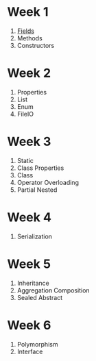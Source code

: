 # Week 1

1. [Fields](Fields)
1. Methods
1. Constructors

# Week 2

1. Properties
1. List
1. Enum
1. FileIO

# Week 3

1. Static
1. Class Properties
1. Class
1. Operator Overloading
1. Partial Nested

# Week 4

1. Serialization

# Week 5

1. Inheritance
1. Aggregation Composition
1. Sealed Abstract

# Week 6

1. Polymorphism
1. Interface
